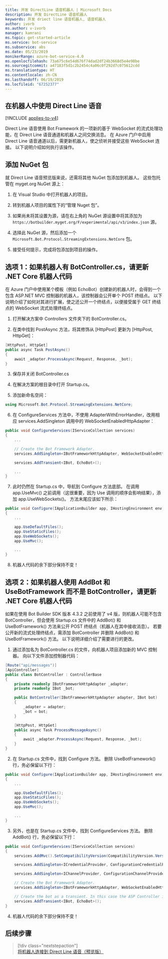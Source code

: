 ```yaml
---
title: 开发 DirectLine 语音机器人 | Microsoft Docs
description: 开发 DirectLine 语音机器人
keywords: 开发 driect line 语音机器人, 语音机器人
author: ivorb
ms.author: v-ivorb
manager: kamrani
ms.topic: get-started-article
ms.service: bot-service
ms.subservice: abs
ms.date: 05/23/2019
monikerRange: azure-bot-service-4.0
ms.openlocfilehash: 73a675c6e54d676f74dad2df24b3668d5e4e98be
ms.sourcegitcommit: a47183f5d1c2b2454c4a06c0f292d7c075612cdd
ms.translationtype: HT
ms.contentlocale: zh-CN
ms.lasthandoff: 06/19/2019
ms.locfileid: "67252377"
---
```

## <a name="use-direct-line-speech-in-your-bot"></a>在机器人中使用 Direct Line 语音 

[!INCLUDE [applies-to-v4](includes/applies-to.md)]

Direct Line 语音使用 Bot Framework 的一项新的基于 WebSocket 的流式处理功能，在 Direct Line 语音通道和机器人之间交换消息。 在 Azure 门户中启用 Direct Line 语音通道以后，需更新机器人，使之侦听并接受这些 WebSocket 连接。 以下说明介绍如何执行该操作。

## <a name="add-the-nuget-package"></a>添加 NuGet 包
就 Direct Line 语音预览版来说，还需将其他 NuGet 包添加到机器人。 这些包托管在 myget.org NuGet 源上：
1.  在 Visual Studio 中打开机器人的项目。

2.  转到机器人项目的属性下的“管理 Nuget 包”。

3.  如果尚未将其设置为源，请在右上角的 NuGet 源设置中将其添加为 `https://botbuilder.myget.org/F/experimental/api/v3/index.json` 源。

4.  选择此 NuGet 源，然后添加一个 `Microsoft.Bot.Protocol.StreamingExtensions.NetCore` 包。

5.  接受任何提示，完成将包添加到项目的操作。

## <a name="option-1-update-your-net-core-bot-code-if-your-bot-has-a-botcontrollercs"></a>选项 1：如果机器人有 BotController.cs，请更新 .NET Core 机器人代码 
在 Azure 门户中使用某个模板（例如 EchoBot）创建新的机器人时，会得到一个包含 ASP.NET MVC 控制器的机器人，该控制器会公开单个 POST 终结点。 以下说明介绍了如何对其进行扩展，使之还公开一个终结点，以便接受属于 GET 终结点的 WebSocket 流式处理终结点。
1.  打开解决方案中 Controllers 文件夹下的 BotController.cs。

2.  在类中找到 PostAsync 方法，将其修饰从 [HttpPost] 更新为 [HttpPost, HttpGet]：
```cs
[HttpPost, HttpGet]
public async Task PostAsync()
{ 
    await _adapter.ProcessAsync(Request, Response, _bot);
}
```

3.  保存并关闭 BotController.cs

4.  在解决方案的根目录中打开 Startup.cs。

5.  添加新命名空间：

```cs
using Microsoft.Bot.Protocol.StreamingExtensions.NetCore;
```

6.  在 ConfigureServices 方法中，不使用 AdapterWithErrorHandler，改用相应 services.AddSingleton 调用中的 WebSocketEnabledHttpAdapter：

```cs
public void ConfigureServices(IServiceCollection services)
{
    ...    

    // Create the Bot Framework Adapter.
    services.AddSingleton<IBotFrameworkHttpAdapter, WebSocketEnabledHttpAdapter>();

    services.AddTransient<IBot, EchoBot>();

    ...
}
```

7. 此时仍然在 Startup.cs 中，导航到 Configure 方法底部。 在调用 app.UseMvc() 之前调用（这很重要，因为 Use 调用的顺序会影响结果），添加 app.UseWebSockets()。 方法末尾应该如下所示：

```cs
public void Configure(IApplicationBuilder app, IHostingEnvironment env)
{
    ...

    app.UseDefaultFiles();
    app.UseStaticFiles();
    app.UseWebSockets();
    app.UseMvc();

    ...
}
```

8.  机器人代码的余下部分保持不变！

## <a name="option-2-update-your-net-core-bot-code-if-your-bot-uses-addbot-and-usebotframework-instead-of-a-botcontroller"></a>选项 2：如果机器人使用 AddBot 和 UseBotFramework 而不是 BotController，请更新 .NET Core 机器人代码 

如果在使用 Bot Builder SDK 版本 4.3.2 之前使用了 v4 版，则机器人可能不包含 BotController，但会使用 Startup.cs 文件中的 AddBot() 和 UseBotFramework() 方法来公开 POST 终结点（机器人在其中接收消息）。 若要公开新的流式处理终结点，需添加 BotController 并删除 AddBot() 和 UseBotFramework() 方法。 以下说明详细介绍了需要进行的更改。

1.  通过添加名为 BotController.cs 的文件，向机器人项目添加新的 MVC 控制器。 向以下文件添加控制器代码：

```cs
[Route("api/messages")]
[ApiController]
public class BotController : ControllerBase
{
    private readonly IBotFrameworkHttpAdapter _adapter;
    private readonly IBot _bot;

    public BotController(IBotFrameworkHttpAdapter adapter, IBot bot)
    {
        _adapter = adapter;
        _bot = bot;
    }

    [HttpPost, HttpGet]
    public async Task ProcessMessageAsync()
    {
        await _adapter.ProcessAsync(Request, Response, _bot);
    }
}
```
2.  在 Startup.cs 文件中，找到 Configure 方法。 删除 UseBotFramework() 行，务必保留以下行：

```cs
public void Configure(IApplicationBuilder app, IHostingEnvironment env)
{
    ...

    app.UseDefaultFiles();
    app.UseStaticFiles();
    app.UseWebSockets();
    app.UseMvc();

    ...
}
```

3.  另外，也是在 Startup.cs 文件中，找到 ConfigureServices 方法。 删除 AddBot() 行，务必保留以下行：

```cs
public void ConfigureServices(IServiceCollection services)
{
    services.AddMvc().SetCompatibilityVersion(CompatibilityVersion.Version_2_1);

    services.AddSingleton<ICredentialProvider, ConfigurationCredentialProvider>();

    services.AddSingleton<IChannelProvider, ConfigurationChannelProvider>();

    // Create the Bot Framework Adapter.
    services.AddSingleton<IBotFrameworkHttpAdapter, WebSocketEnabledHttpAdapter>();

    // Create the bot as a transient. In this case the ASP Controller is expecting an IBot.
    services.AddTransient<IBot, EchoBot>();
}
```
4.  机器人代码的余下部分保持不变！

## <a name="next-steps"></a>后续步骤
> [!div class="nextstepaction"]
> [将机器人连接到 Direct Line 语音（预览版）](./bot-service-channel-connect-directlinespeech.md)
